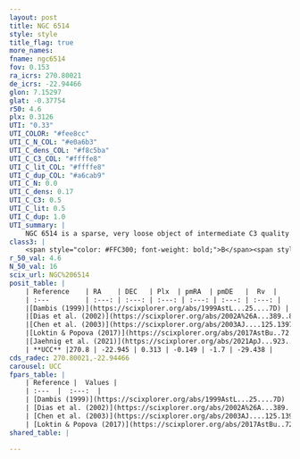 ```yaml
---
layout: post
title: NGC 6514
style: style
title_flag: true
more_names: 
fname: ngc6514
fov: 0.153
ra_icrs: 270.80021
de_icrs: -22.94466
glon: 7.15297
glat: -0.37754
r50: 4.6
plx: 0.3126
UTI: "0.33"
UTI_COLOR: "#fee8cc"
UTI_C_N_COL: "#e0a6b3"
UTI_C_dens_COL: "#f8c5ba"
UTI_C_C3_COL: "#ffffe8"
UTI_C_lit_COL: "#ffffe8"
UTI_C_dup_COL: "#a6cab9"
UTI_C_N: 0.0
UTI_C_dens: 0.17
UTI_C_C3: 0.5
UTI_C_lit: 0.5
UTI_C_dup: 1.0
UTI_summary: |
    NGC 6514 is a sparse, very loose object of intermediate C3 quality. It is moderately studied in the literature.<br><br><span style="color: #99180f; font-weight: bold;">Warning: </span>contains less than 25 stars with <i>P>0.5</i> estimated.
class3: |
    <span style="color: #FFC300; font-weight: bold;">B</span><span style="color: #FFC300; font-weight: bold;">B</span>
r_50_val: 4.6
N_50_val: 16
scix_url: NGC%206514
posit_table: |
    | Reference    | RA    | DEC   | Plx  | pmRA  | pmDE   |  Rv  |
    | :---         | :---: | :---: | :---: | :---: | :---: | :---: |
    |[Dambis (1999)](https://scixplorer.org/abs/1999AstL...25....7D) | 270.675 | -22.972 | -- | -- | -- | -- |
    |[Dias et al. (2002)](https://scixplorer.org/abs/2002A%26A...389..871D) | 270.675 | -22.972 | -- | -0.77 | -0.7 | -0.83 |
    |[Chen et al. (2003)](https://scixplorer.org/abs/2003AJ....125.1397C) | 270.641 | -23.053 | -- | -0.42 | -3.02 | -22.0 |
    |[Loktin & Popova (2017)](https://scixplorer.org/abs/2017AstBu..72..257L) | 270.675 | -22.973 | -- | 3.1 | -0.21 | -2.1 |
    |[Jaehnig et al. (2021)](https://scixplorer.org/abs/2021ApJ...923..129J) | 270.656 | -22.889 | 0.852 | 0.325 | -1.699 | -- |
    | **UCC** |270.8 | -22.945 | 0.313 | -0.149 | -1.7 | -29.438 | 
cds_radec: 270.80021,-22.94466
carousel: UCC
fpars_table: |
    | Reference |  Values |
    | :---  |  :---:  |
    | [Dambis (1999)](https://scixplorer.org/abs/1999AstL...25....7D) | `E_B-V_=0.214, DM0=9.6, log_age_=6.9` |
    | [Dias et al. (2002)](https://scixplorer.org/abs/2002A%26A...389..871D) | `E(B-V)=0.19, Dist=816.0, Age=7.368` |
    | [Chen et al. (2003)](https://scixplorer.org/abs/2003AJ....125.1397C) | `HDis=816, Age=0.02` |
    | [Loktin & Popova (2017)](https://scixplorer.org/abs/2017AstBu..72..257L) | `E(B-V)=0.191, Dmod=9.572, logt=7.368` |
shared_table: |
    
---
```

